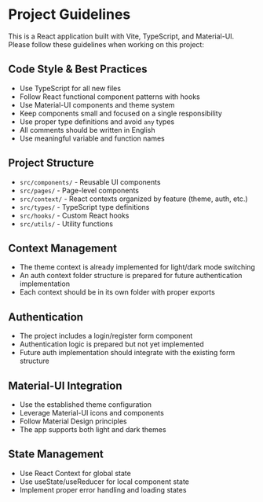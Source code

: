 <!-- Use this file to provide workspace-specific custom instructions to Copilot. For more details, visit https://code.visualstudio.com/docs/copilot/copilot-customization#_use-a-githubcopilotinstructionsmd-file -->

# Project Guidelines

This is a React application built with Vite, TypeScript, and Material-UI. Please follow these guidelines when working on this project:

## Code Style & Best Practices
- Use TypeScript for all new files
- Follow React functional component patterns with hooks
- Use Material-UI components and theme system
- Keep components small and focused on a single responsibility
- Use proper type definitions and avoid `any` types
- All comments should be written in English
- Use meaningful variable and function names

## Project Structure
- `src/components/` - Reusable UI components
- `src/pages/` - Page-level components
- `src/context/` - React contexts organized by feature (theme, auth, etc.)
- `src/types/` - TypeScript type definitions
- `src/hooks/` - Custom React hooks
- `src/utils/` - Utility functions

## Context Management
- The theme context is already implemented for light/dark mode switching
- An auth context folder structure is prepared for future authentication implementation
- Each context should be in its own folder with proper exports

## Authentication
- The project includes a login/register form component
- Authentication logic is prepared but not yet implemented
- Future auth implementation should integrate with the existing form structure

## Material-UI Integration
- Use the established theme configuration
- Leverage Material-UI icons and components
- Follow Material Design principles
- The app supports both light and dark themes

## State Management
- Use React Context for global state
- Use useState/useReducer for local component state
- Implement proper error handling and loading states
